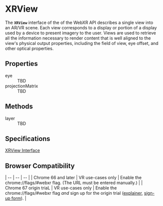# XRView

The **`XRView`** interface of the of the WebXR API describes a single view into an AR/VR scene. Each view corresponds to a display or portion of a display used by a device to present imagery to the user. Views are used to retrieve all the information necessary to render content that is well aligned to the view's physical output properties, including the field of view, eye offset, and other optical properties.

## Properties

<dl>
  <dt>eye</dt>
  <dd>TBD</dd>
  <dt>projectionMatrix</dt>
  <dd>TBD</dd>
</dl>

## Methods

<dl>
  <dt>layer</dt>
  <dd>TBD</dd>
</dl>

## Specifications

[XRView Interface](https://immersive-web.github.io/webxr/spec/latest/#xrview-interface)

## Browser Compatibility

| -- | -- | -- |
| Chrome 66 and later | VR use-cases only | Enable the chrome://flags/#webxr flag. (The URL must be entered manually.) |
| Chrome 67 origin triaL | VR use-cases only | Enable the chrome://flags/#webxr flag *and* sign up for the origin trial ([explainer](https://github.com/GoogleChrome/OriginTrials/blob/gh-pages/developer-guide.md), [sign-up form](http://bit.ly/OriginTrialSignup)). |
